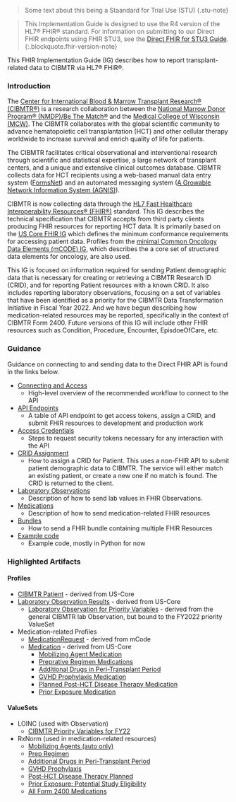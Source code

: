 > Some text about this being a Staandard for Trial Use (STU)
{.stu-note}

> This Implementation Guide is designed to use the R4 version of the HL7&#174; FHIR&#174; standard. 
> For information on submitting to our Direct FHIR endpoints using FHIR STU3, see the 
> [Direct FHIR for STU3 Guide](CIBMTR_Direct_FHIR_API_Connection_Guide_STU3.pdf).
{:.blockquote.fhir-version-note}
 
This FHIR Implementation Guide (IG) describes how to report transplant-related data to CIBMTR via HL7&#174; FHIR&#174;.   
  
### Introduction
  
The [Center for International Blood &amp; Marrow Transplant Research® (CIBMTR®)](https://www.cibmtr.org)
is a research collaboration between the [National Marrow Donor Program® (NMDP)/Be The Match®](https://bethematch.org) 
and the [Medical College of Wisconsin (MCW)](https://www.mcw.edu). 
The CIBMTR collaborates with the global scientific community to advance hematopoietic cell 
transplantation (HCT) and other cellular therapy worldwide to increase survival and enrich 
quality of life for patients. 


The CIBMTR facilitates critical observational and interventional research through scientific 
and statistical expertise, a large network of transplant centers, and a unique and extensive clinical outcomes database.
CIBMTR collects data for HCT recipients using a web-based manual data entry system 
([FormsNet](https://www.cibmtr.org/DataManagement/SystemApplications/FormsNet3)) 
and an automated messaging system 
([A Growable Network Information System (AGNIS)](https://www.cibmtr.org/DataManagement/SystemApplications/AGNIS/Pages/default.aspx)).


CIBMTR is now collecting data through the [HL7 Fast Healthcare Interoperability Resources&#174; (FHIR&#174;)](http://hl7.org/fhir) standard. 
This IG describes the technical specification that CIBMTR accepts from third party clients producing FHIR resources for reporting HCT data.
It is primarily based on the [US Core FHIR IG](https://www.hl7.org/fhir/us/core/) which defines the minimum conformance 
requirements for accessing patient data. Profiles from the [minimal Common Oncology Data Elements (mCODE) IG](https://hl7.org/fhir/us/mcode/), which describes 
the a core set of structured data elements for oncology, are also used.


This IG is focused on information required for sending Patient demographic data that is necessary for creating or retrieving a CIBMTR 
Research ID (CRID), and for reporting Patient resources with a known CRID. It also includes reporting laboratory observations,
focusing on a set of variables that have been identified as a priority for the CIBMTR Data Transformation Initiative in Fiscal Year 2022. And we have 
begun describing how medication-related resources may be reported, specifically in the context of CIBMTR Form 2400. Future versions of this IG will include
other FHIR resources such as Condition, Procedure, Encounter, EpisdoeOfCare, etc.
  

### Guidance
Guidance on connecting to and sending data to the Direct FHIR API is found in the links below.

* [Connecting and Access](Connection-Guide-R4.html)
  * High-level overview of the recommended workflow to connect to the API
* [API Endpoints](Endpoints.html)
  * A table of API endpoint to get access tokens, assign a CRID, and submit FHIR resources to development and production work
* [Access Credentials](Access-Credentials.html)
  * Steps to request security tokens necessary for any interaction with the API
* [CRID Assignment](CRID-Assignment.html)
  * How to assign a CRID for Patient. This uses a non-FHIR API to submit patient demographic data to CIBMTR. The service will either match an existing patient, or create a new one if no match is found. The CRID is returned to the client.
* [Laboratory Observations](Laboratory-Observations.html)
  * Description of how to send lab values in FHIR Observations.
* [Medications](Medications.html)
  * Description of how to send medication-related FHIR resources 
* [Bundles](Bundles.html)
  * How to send a FHIR bundle containing multiple FHIR Resources
* [Example code](Example-Code.html)
  * Example code, mostly in Python for now

### Highlighted Artifacts

#### Profiles

* [CIBMTR Patient](StructureDefinition-cibmtr-patient.html) - derived from US-Core
* [Laboratory Observation Results](StructureDefinition-cibmtr-observation-lab.html) - derived from US-Core
  * [Laboratory Observation for Priority Variables](StructureDefinition-cibmtr-obs-priority-variables.html) - derived from the general CIBMTR lab Observation, but bound to the FY2022 priority ValueSet
* Medication-related Profiles
  * [MedicationRequest](StructureDefinition-cibmtr-medication-request.html) - derived from mCode
  * [Medication](StructureDefinition-cibmtr-medication.html) - derived from US-Core
    * [Mobilizing Agent Medication](StructureDefinition-cibmtr-mobilizing-agent-medication.html)
    * [Preprative Regimen Medications](StructureDefinition-cibmtr-prep-regimen-medication.html)
    * [Additional Drugs in Peri-Transplant Period](StructureDefinition-cibmtr-additional-peri-transplant-medication.html)
    * [GVHD Prophylaxis Medication](StructureDefinition-cibmtr-gvhd-prophylaxis-medication.html)
    * [Planned Post-HCT Disease Therapy Medication](StructureDefinition-cibmtr-post-hct-disease-therapy-planned-medication.html)
    * [Prior Exposure Medication](StructureDefinition-cibmtr-prior-exposure-medication.html)


#### ValueSets
* LOINC (used with Observation)
  * [CIBMTR Priority Variables for FY22](ValueSet-cibmtr-priority-variables-2022.html)
* RxNorm (used in medication-related resources)
  * [Mobilizing Agents (auto only)](ValueSet-med-mobilizing-agents-vs.html)
  * [Prep Regimen](ValueSet-med-prep-regimen-vs.html)
  * [Additional Drugs in Peri-Transplant Period](ValueSet-med-addition-peri-transplant-vs.html)
  * [GVHD Prophylaxis](ValueSet-med-gvhd-prophylaxis-vs.html)
  * [Post-HCT Disease Therapy Planned](ValueSet-med-post-hct-disease-therapy-planned-vs.html)
  * [Prior Exposure: Potential Study Eligibility](ValueSet-med-prior-exposure-vs.html)
  * [All Form 2400 Medications](ValueSet-med-all-form2400-vs.html)
